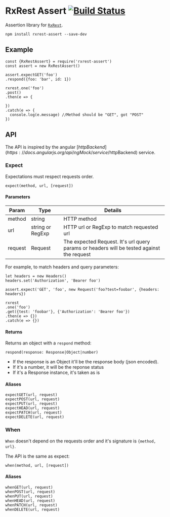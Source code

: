 RxRest Assert [![Build Status](https://travis-ci.org/soyuka/rxrest-assert.svg?branch=master)](https://travis-ci.org/soyuka/rxrest-assert)
=============

Assertion library for [`RxRest`](https://github.com/soyuka/rxrest).

```
npm install rxrest-assert --save-dev
```

## Example

```
const {RxRestAssert} = require('rxrest-assert')
const assert = new RxRestAssert()

assert.expectGET('foo')
.respond({foo: 'bar', id: 1})

rxrest.one('foo')
.post()
.then(e => {

})
.catch(e => {
  console.log(e.message) //Method should be "GET", got "POST"
})
```

## API

The API is inspired by the angular [$httpBackend](https://docs.angularjs.org/api/ngMock/service/$httpBackend) service.


### Expect

Expectations must respect requests order.

```
expect(method, url, [request])
```

#### Parameters

| Param | Type | Details |
| ----- | ---- | ------- |
| method | string | HTTP method |
| url | string or RegExp | HTTP url or RegExp to match requested url |
| request | Request | The expected Request. It's url query params or headers will be tested against the request |

For example, to match headers and query parameters:

```
let headers = new Headers()
headers.set('Authorization', 'Bearer foo')

assert.expect('GET', 'foo', new Request('foo?test=foobar', {headers: headers})

rxrest
.one('foo')
.get({test: 'foobar'}, {'Authorization': 'Bearer foo'})
.then(e => {})
.catch(e => {})
```

#### Returns

Returns an object with a `respond` method:

```
respond(response: Response|Object|number)
```

- If the response is an Object it'll be the response body (json encoded).
- If it's a number, it will be the reponse status 
- If it's a Response instance, it's taken as is

#### Aliases

```
expectGET(url, request)
expectPOST(url, request)
expectPUT(url, request)
expectHEAD(url, request)
expectPATCH(url, request)
expectDELETE(url, request)
```

### When

`When` doesn't depend on the requests order and it's signature is `{method, url}`. 

The API is the same as expect:

```
when(method, url, [request])
```

#### Aliases

```
whenGET(url, request)
whenPOST(url, request)
whenPUT(url, request)
whenHEAD(url, request)
whenPATCH(url, request)
whenDELETE(url, request)
```